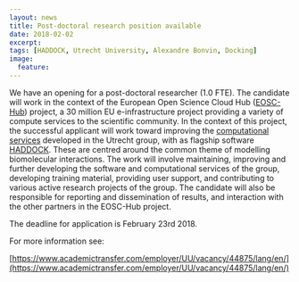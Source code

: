 ```yaml
---
layout: news
title: Post-doctoral research position available
date: 2018-02-02
excerpt:
tags: [HADDOCK, Utrecht University, Alexandre Bonvin, Docking]
image:
  feature:
---
```

We have an opening for a post-doctoral researcher (1.0 FTE). The candidate will work in the context of the European Open Science Cloud Hub ([EOSC-Hub](http://eosc-hub.eu)) project, a 30 million EU e-infrastructure project providing a variety of compute services to the scientific community. In the context of this project, the successful applicant will work toward improving the [computational services](http://haddock.science.uu.nl) developed in the Utrecht group, with as flagship software [HADDOCK](http://www.bonvinlab.org/software/haddock2.2/). These are centred around the common theme of modelling biomolecular interactions. The work will involve maintaining, improving and further developing the software and computational services of the group, developing training material, providing user support, and contributing to various active research projects of the group. The candidate will also be responsible for reporting and dissemination of results, and interaction with the other partners in the EOSC-Hub project. 

The deadline for application is February 23rd 2018.

For more information see:

[https://www.academictransfer.com/employer/UU/vacancy/44875/lang/en/](https://www.academictransfer.com/employer/UU/vacancy/44875/lang/en/)

